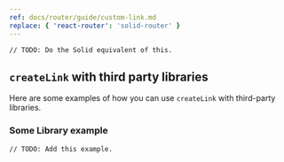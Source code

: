 ```yaml
---
ref: docs/router/guide/custom-link.md
replace: { 'react-router': 'solid-router' }
---
```


[//]: # 'BasicExampleImplementation'

```tsx
// TODO: Do the Solid equivalent of this.
```

[//]: # 'BasicExampleImplementation'
[//]: # 'ExamplesUsingThirdPartyLibs'

## `createLink` with third party libraries

Here are some examples of how you can use `createLink` with third-party libraries.

### Some Library example

```tsx
// TODO: Add this example.
```

[//]: # 'ExamplesUsingThirdPartyLibs'
